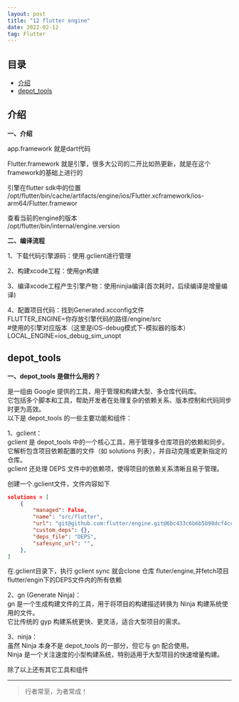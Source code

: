 ```yaml
---
layout: post
title: "12 flutter engine"
date: 2022-02-12
tag: Flutter
---
```



## 目录
- [介绍](#content1) 
- [depot_tools](#content2) 




<!-- ************************************************ -->
## <a id="content1">介绍</a>

**一、介绍** 

app.framework 就是dart代码

Flutter.framework 就是引擎，很多大公司的二开比如热更新，就是在这个framework的基础上进行的  

引擎在flutter sdk中的位置    
/opt/flutter/bin/cache/artifacts/engine/ios/Flutter.xcframework/ios-arm64/Flutter.framewor 

查看当前的engine的版本    
/opt/flutter/bin/internal/engine.version    

**二、编译流程**   

1、下载代码引擎源码：使用.gclient进行管理         

2、构建xcode工程：使用gn构建         

3、编译xcode工程产生引擎产物：使用ninjia编译(首次耗时，后续编译是增量编译)

4、配置项目代码：找到Generated.xcconfig文件   
FLUTTER_ENGINE=你存放引擎代码的路径/engine/src    
#使用的引擎对应版本（这里是iOS-debug模式下-模拟器的版本）    
LOCAL_ENGINE=ios_debug_sim_unopt    






<!-- ************************************************ -->
## <a id="content2">depot_tools</a>


**一、depot_tools 是做什么用的？**   

是一组由 Google 提供的工具，用于管理和构建大型、多仓库代码库。    
它包括多个脚本和工具，帮助开发者在处理复杂的依赖关系、版本控制和代码同步时更为高效。     
以下是 depot_tools 的一些主要功能和组件：

1、gclient：    
gclient 是 depot_tools 中的一个核心工具，用于管理多仓库项目的依赖和同步。   
它解析包含项目依赖配置的文件（如 solutions 列表），并自动克隆或更新指定的仓库。   
gclient 还处理 DEPS 文件中的依赖项，使得项目的依赖关系清晰且易于管理。    

创建一个.gclient文件，文件内容如下
```json
solutions = [
    {
        "managed": False,
        "name": "src/flutter",
        "url": "git@github.com:flutter/engine.git@6bc433c6b6b5b98dcf4cc11aff31cdee90849f32",
        "custom_deps": {},
        "deps_file": "DEPS",
        "safesync_url": "",
    },
]
```
在.gclient目录下，执行 gclient sync  就会clone 仓库 fluter/engine,并fetch项目flutter/engin下的DEPS文件内的所有依赖

2、gn (Generate Ninja)：   
gn 是一个生成构建文件的工具，用于将项目的构建描述转换为 Ninja 构建系统使用的文件。    
它比传统的 gyp 构建系统更快、更灵活，适合大型项目的需求。    

3、ninja：     
虽然 Ninja 本身不是 depot_tools 的一部分，但它与 gn 配合使用。    
Ninja 是一个关注速度的小型构建系统，特别适用于大型项目的快速增量构建。    

除了以上还有其它工具和组件      




----------
>  行者常至，为者常成！


